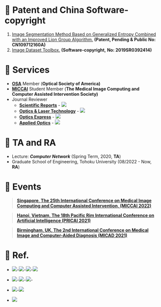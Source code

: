 


# 📃 Patent and China Software-copyright
1. [Image Segmentation Method Based on Generalized Entropy Combined with an Improved Lion Group Algorithm.](https://kns.cnki.net/) **(Patent, Pending & Public No: CN109712160A)**
2. [Image Dataset Toolbox.](https://register.ccopyright.com.cn/query.html) **(Software-copyright,** **No: 2019SR0392414)**

# 📍 Services 
- [**OSA**](https://www.optica.org/en-us/home/) Member (**Optical Society of America)**
- [**MICCAI**](http://www.miccai.org/) Student Member (**The Medical Image Computing and Computer Assisted Intervention Society)**
- Journal Reviewer
    -  **[Scientific Reports](https://www.nature.com/srep/)** - ![](https://img.shields.io/badge/Nature--lightgrey?logo=nature&amp;style=social) 
    -  **[Optics & Laser Technology](https://www.journals.elsevier.com/optics-and-laser-technology)** - ![](https://img.shields.io/badge/Elsevier--lightgrey?logo=elsevier&amp;style=social)
    - **[Optics Express](https://opg.optica.org/oe/home.cfm)** - ![](https://img.shields.io/badge/OSA--lightgrey?logo=osapublishing&amp;style=social)
    - **[Applied Optics](https://www.osapublishing.org/ao/home.cfm)** - ![](https://img.shields.io/badge/OSA--lightgrey?logo=osapublishing&amp;style=social)

# 💼 TA and RA
- Lecture: ***Computer Network*** (Spring Term, 2020, **TA**)
- Graduate School of Engineering, Tohoku University (08/2022 - Now, **RA**)

# 🛫  Events

> [**Singapore, The 25th International Conference on Medical Image Computing and Computer Assisted Intervention, (MICCAI 2022)**](https://conferences.miccai.org/2022/en/) 

> [**Hanoi, Vietnam, The 18th Pacific Rim International Conference on Artificial Intelligence (PRICAI 2021)**](https://www.pricai.org/2021/)                  

> [**Birmingham, UK, The 2nd International Conference on Medical Image and Computer-Aided Diagnosis (MICAD 2021)**](http://www.micad.org/#) 



# 🍞 Ref.


- [![](https://img.shields.io/badge/Dataset-AIDSRGAN-orange.svg)](https://doi.org/10.6084/m9.figshare.20418036.v3)-[![](https://img.shields.io/badge/Models-AIDSRGAN-orange.svg)](https://doi.org/10.6084/m9.figshare.20418384.v3)-[![](https://img.shields.io/badge/Oral-AIDSRGAN-orange.svg)](https://sites.google.com/view/mlmi2022/program-and-registration)-[![](https://img.shields.io/github/stars/yongsongH/AIDSRGAN-MICCAI2022?style=social&label=Stars)](https://github.com/yongsongH/AIDSRGAN-MICCAI2022)  
    
- [![](https://img.shields.io/badge/Dataset-PSRGAN-red.svg)](https://doi.org/10.6084/m9.figshare.13359632.v2)-[![](https://img.shields.io/badge/Models-PSRGAN-red.svg)](https://figshare.com/articles/dataset/Pre-trained_models/16591973)-[![](https://img.shields.io/badge/Slide-PSRGAN-red.svg)](https://github.com/yongsongH/academic_poster/blob/main/PSRGAN_Presentations.pdf)-[<img src="https://img.shields.io/github/stars/yongsongH/Infrared-Image_PSRGAN?style=social" alt="">](https://github.com/yongsongH/Infrared-Image_PSRGAN)
      
- [![](https://img.shields.io/badge/Dataset-HetSRWGAN-61649f.svg)](https://doi.org/10.6084/m9.figshare.9862184.v3)-[![](https://img.shields.io/badge/Slide-HetSRWGAN-61649f.svg)](https://github.com/yongsongH/academic_poster/blob/main/PRICAI_Oral_1110.pdf)  
   
- [![](https://img.shields.io/badge/Dataset-DSCSRGAN-7a7374.svg)](https://doi.org/10.6084/m9.figshare.9862184.v3)
    



    
    
    
   
    

